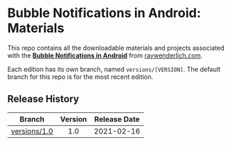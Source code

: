# Bubble Notifications in Android: Materials

This repo contains all the downloadable materials and projects associated with the **[Bubble Notifications in Android](https://www.raywenderlich.com/20853889-bubble-notifications-in-android)** from [raywenderlich.com](https://www.raywenderlich.com).

Each edition has its own branch, named `versions/[VERSION]`. The default branch for this repo is for the most recent edition.

## Release History

| Branch                                                                                 | Version | Release Date |
| -------------------------------------------------------------------------------------- |:-------:|:------------:|
| [versions/1.0](https://github.com/raywenderlich/video-bna-materials/tree/versions/1.0) | 1.0     | 2021-02-16   |
